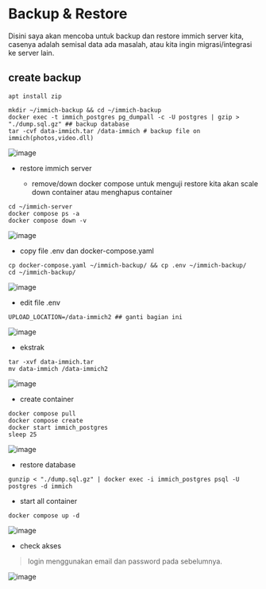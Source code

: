 # Backup & Restore
Disini saya akan mencoba untuk backup dan restore immich server kita, casenya adalah semisal data ada masalah, atau kita ingin migrasi/integrasi ke server lain.

## create backup

```
apt install zip
```

```
mkdir ~/immich-backup && cd ~/immich-backup
docker exec -t immich_postgres pg_dumpall -c -U postgres | gzip > "./dump.sql.gz" ## backup database
tar -cvf data-immich.tar /data-immich # backup file on immich(photos,video.dll)
```
![image](https://github.com/galihtw04/photos-immch/assets/96242740/db484e9b-05e6-44db-be7e-908a2589035d)

- restore immich server

  - remove/down docker compose
untuk menguji restore kita akan scale down container atau menghapus container

```
cd ~/immich-server
docker compose ps -a
docker compose down -v
```

![image](https://github.com/galihtw04/photos-immch/assets/96242740/5667a7f1-db9b-417b-b2d1-bc8774916c0b)

  - copy file .env dan docker-compose.yaml

```
cp docker-compose.yaml ~/immich-backup/ && cp .env ~/immich-backup/
cd ~/immich-backup/
```

![image](https://github.com/galihtw04/photos-immch/assets/96242740/9044a639-647e-4f0c-918c-292e75ba307e)

- edit file .env

```
UPLOAD_LOCATION=/data-immich2 ## ganti bagian ini
```

![image](https://github.com/galihtw04/photos-immch/assets/96242740/be0a3b02-9490-4a65-b5be-36787e3af5a0)

  - ekstrak 
```
tar -xvf data-immich.tar
mv data-immich /data-immich2
```

![image](https://github.com/galihtw04/photos-immch/assets/96242740/737a94e6-f598-4161-ab1e-b54107d9a705)

- create container

```
docker compose pull
docker compose create
docker start immich_postgres
sleep 25
```

![image](https://github.com/galihtw04/photos-immch/assets/96242740/a17a2aac-74a5-4d74-a3f6-dfce09e66bdc)

 - restore database
```
gunzip < "./dump.sql.gz" | docker exec -i immich_postgres psql -U postgres -d immich
```

  - start all container
```
docker compose up -d
```

![image](https://github.com/galihtw04/photos-immch/assets/96242740/5850c22f-8e58-45fb-9d94-5db54c80c602)

 - check akses
> login menggunakan email dan password pada sebelumnya.

![image](https://github.com/galihtw04/photos-immch/assets/96242740/c08d11ab-ebe3-4cb5-b37c-f60ed888ff36)

